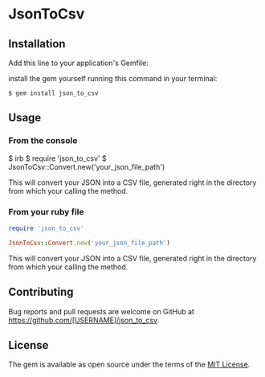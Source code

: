 # JsonToCsv
## Installation

Add this line to your application's Gemfile:

install the gem yourself running this command in your terminal:

    $ gem install json_to_csv

## Usage
### From the console
$ irb
$ require 'json_to_csv'
$ JsonToCsv::Convert.new('your_json_file_path')

This will convert your JSON into a CSV file, generated right in the directory from which your calling the method.

### From your ruby file
```ruby
require 'json_to_csv'

JsonToCsv::Convert.new('your_json_file_path')
```
This will convert your JSON into a CSV file, generated right in the directory from which your calling the method.


## Contributing

Bug reports and pull requests are welcome on GitHub at https://github.com/[USERNAME]/json_to_csv.


## License

The gem is available as open source under the terms of the [MIT License](https://opensource.org/licenses/MIT).
